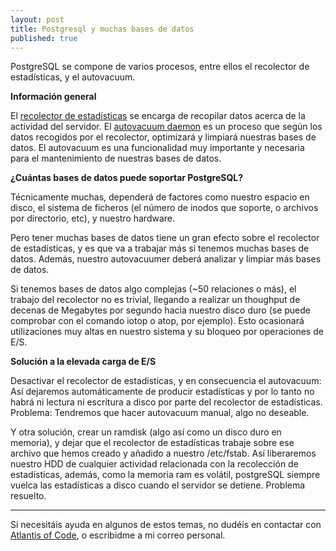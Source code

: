 ```yaml
---
layout: post
title: Postgresql y muchas bases de datos
published: true
---
```


PostgreSQL se compone de varios procesos, entre ellos el recolector de estadísticas, y el autovacuum.

**Información general**

El [recolector de estadísticas](http://www.postgresql.org/docs/devel/static/monitoring-stats.html) se encarga de recopilar datos acerca de la actividad del servidor. El [autovacuum daemon](http://www.postgresql.org/docs/devel/static/routine-vacuuming.html) es un proceso que según los datos recogidos por el recolector, optimizará y limpiará nuestras bases de datos. El autovacuum es una funcionalidad muy importante y necesaria para el mantenimiento de nuestras bases de datos.

<!--more-->

**¿Cuántas bases de datos puede soportar PostgreSQL?**

Técnicamente muchas, dependerá de factores como nuestro espacio en disco, el sistema de ficheros (el número de inodos que soporte, o archivos por directorio, etc), y nuestro hardware.

Pero tener muchas bases de datos tiene un gran efecto sobre el recolector de estadísticas, y es que va a trabajar más si tenemos muchas bases de datos. Además, nuestro autovacuumer deberá analizar y limpiar más bases de datos.

Si tenemos bases de datos algo complejas (~50 relaciones o más), el trabajo del recolector no es trivial, llegando a realizar un thoughput de decenas de Megabytes por segundo hacia nuestro disco duro (se puede comprobar con el comando iotop o atop, por ejemplo). Esto ocasionará utilizaciones muy altas en nuestro sistema y su bloqueo por operaciones de E/S.

**Solución a la elevada carga de E/S**

Desactivar el recolector de estadísticas, y en consecuencia el autovacuum: Así dejaremos automáticamente de producir estadísticas y por lo tanto no habrá ni lectura ni escritura a disco por parte del recolector de estadísticas. Problema: Tendremos que hacer autovacuum manual, algo no deseable.

Y otra solución, crear un ramdisk (algo así como un disco duro en memoria), y dejar que el recolector de estadísticas trabaje sobre ese archivo que hemos creado y añadido a nuestro /etc/fstab. Así liberaremos nuestro HDD de cualquier actividad relacionada con la recolección de estadísticas, además, como la memoria ram es volátil, postgreSQL siempre vuelca las estadísticas a disco cuando el servidor se detiene. Problema resuelto.

---

Si necesitáis ayuda en algunos de estos temas, no dudéis en contactar con [Atlantis of Code](http://atlantisofcode.com), o escribidme a mi correo personal.
